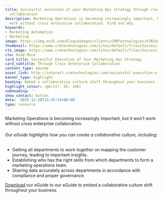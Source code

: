 ```yaml
---
title: Successful execution of your Marketing Ops strategy through cross Enterprise
  collaboration
description: Marketing Operations is becoming increasingly important, but it won’t
  work without cross enterprise collaboration. Find out why.
keywords:
- Marketing Automation
- Marketing
image: https://img.en25.com/EloquaImages/clients/CRMTechnologies/%7B2a64d15e-3da8-4f2e-8f6d-b40e9544d11c%7D_LP-M-EM4.jpg
thumbnail: https://www.crmtechnologies.com/sites/default/files/SuccessfulExecution_1.png
cta_image: https://www.crmtechnologies.com/sites/default/files/SuccessfulExecution.png
cta: Read More
card_title: Successful Execution of Your Marketing Ops Strategy
card_subtitle: Through Cross Enterprise Collaboration
content_type: eGuide
asset_link: http://interact.crmtechnologies.com/successful-execution-of-your-marketing-ops-strategy
banner_type: highlight
heading: Embed a collaborative culture shift throughout your business
highlight_colour: rgb(117, 65, 146)
subheading: ''
show_contact: button
date: '2015-12-18T13:35:53+00:00'
type: resource
---
```

Marketing Operations is becoming increasingly important, but it won’t work without cross enterprise collaboration.

###### Our eGuide highlights how you can create a collaborative culture, including:

* Getting all departments to work together on mapping the customer journey, leading to important insights.
* Establishing who has the right skills from which departments to form a marketing operations team.
* Sharing data accurately across departments in accordance with compliance and proper governance.

[Download](http://interact.crmtechnologies.com/a-guide-to-successful-demand-gen-led-marketing) our eGuide to our eGuide to embed a collaborative culture shift throughout your business.